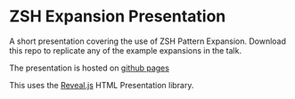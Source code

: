 ZSH Expansion Presentation
==========================

A short presentation covering the use of ZSH Pattern Expansion.
Download this repo to replicate any of the example expansions in the talk.

The presentation is hosted on [github pages](http://matthewfranglen.github.com/zshexpn/)

This uses the [Reveal.js](https://github.com/hakimel/reveal.js) HTML Presentation library.
